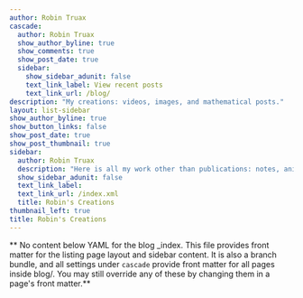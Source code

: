```yaml
---
author: Robin Truax
cascade:
  author: Robin Truax
  show_author_byline: true
  show_comments: true
  show_post_date: true
  sidebar:
    show_sidebar_adunit: false
    text_link_label: View recent posts
    text_link_url: /blog/
description: "My creations: videos, images, and mathematical posts."
layout: list-sidebar
show_author_byline: true
show_button_links: false
show_post_date: true
show_post_thumbnail: true
sidebar:
  author: Robin Truax
  description: "Here is all my work other than publications: notes, animations and explainer videos, mathematical art, or expository blog posts which don't fit into The Tree."
  show_sidebar_adunit: false
  text_link_label: 
  text_link_url: /index.xml
  title: Robin's Creations
thumbnail_left: true
title: Robin's Creations
---
```


** No content below YAML for the blog _index. This file provides front matter for the listing page layout and sidebar content. It is also a branch bundle, and all settings under `cascade` provide front matter for all pages inside blog/. You may still override any of these by changing them in a page's front matter.**
